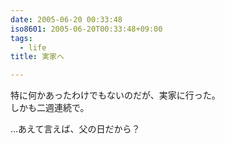 ```yaml
---
date: 2005-06-20 00:33:48
iso8601: 2005-06-20T00:33:48+09:00
tags:
  - life
title: 実家へ

---
```


<div class="entry-body">
  <p>特に何かあったわけでもないのだが、実家に行った。<br />
    しかも二週連続で。</p>

  <p>…あえて言えば、父の日だから？</p>
</div>
